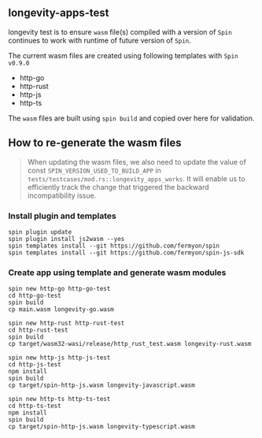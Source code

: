 ## longevity-apps-test

longevity test is to ensure `wasm` file(s) compiled with a version of `Spin` continues to work with runtime of future version of `Spin`. 

The current wasm files are created using following templates with `Spin v0.9.0`

- http-go
- http-rust
- http-js
- http-ts

The `wasm` files are built using `spin build` and copied over here for validation.

## How to re-generate the wasm files

> When updating the wasm files, we also need to update the value of const `SPIN_VERSION_USED_TO_BUILD_APP` in `tests/testcases/mod.rs::longevity_apps_works`. It will enable us to efficiently track the change that triggered the backward incompatibility issue.

### Install plugin and templates

```
spin plugin update
spin plugin install js2wasm --yes
spin templates install --git https://github.com/fermyon/spin
spin templates install --git https://github.com/fermyon/spin-js-sdk
```

### Create app using template and generate wasm modules

```
spin new http-go http-go-test
cd http-go-test
spin build
cp main.wasm longevity-go.wasm
```

```
spin new http-rust http-rust-test
cd http-rust-test
spin build
cp target/wasm32-wasi/release/http_rust_test.wasm longevity-rust.wasm
```

```
spin new http-js http-js-test
cd http-js-test
npm install
spin build
cp target/spin-http-js.wasm longevity-javascript.wasm
```

```
spin new http-ts http-ts-test
cd http-ts-test
npm install
spin build
cp target/spin-http-js.wasm longevity-typescript.wasm
```


